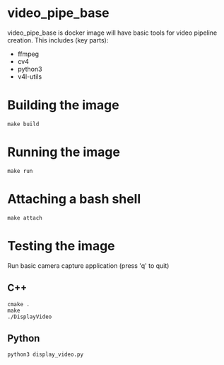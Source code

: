# video_pipe_base
video_pipe_base is docker image will have basic tools for video pipeline creation.
This includes (key parts):
   - ffmpeg
   - cv4
   - python3
   - v4l-utils

# Building the image

```
make build
```

# Running the image

```
make run
```

# Attaching a bash shell

```
make attach
```

# Testing the image
Run basic camera capture application (press 'q' to quit)
## C++
```
cmake .
make
./DisplayVideo
```
## Python
```
python3 display_video.py
```

